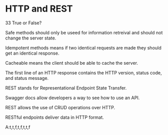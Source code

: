 # HTTP and REST

33 True or False?

Safe methods should only be useed for information retreival and should not change the server state.

Idempotent methods means if two identical requests are made they should get an identical response.

Cacheable means the client should be able to cache the server.

The first line of an HTTP response contains the HTTP version, status code, and status message.

REST stands for Representational Endpoint State Transfer.

Swagger docs allow developers a way to see how to use an API.

REST allows the use of CRUD operations over HTTP.

RESTful endpoints deliver data in HTTP format.












A:t,t,f,t,f,t,t,f
